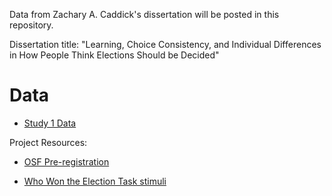 Data from Zachary A. Caddick's dissertation will be posted in this repository. 


Dissertation title: "Learning, Choice Consistency, and Individual Differences in How People Think Elections Should be Decided"


# Data
* [Study 1 Data](https://github.com/caddickzac/Dissertation-Data/tree/main/Study1)


Project Resources:

* [OSF Pre-registration](https://osf.io/n75cz/)

* [Who Won the Election Task stimuli](https://github.com/caddickzac/Who-Won-the-Election-Task/blob/main/readme.md)



